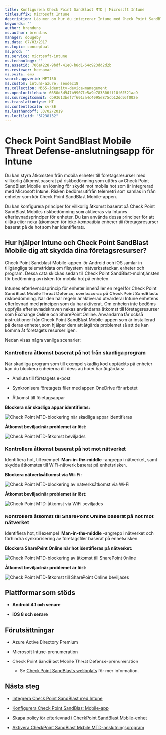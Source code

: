 ```yaml
---
title: Konfigurera Check Point SandBlast MTD | Microsoft Intune
titlesuffix: Microsoft Intune
description: Läs mer om hur du integrerar Intune med Check Point SandBlast Mobile Threat Defense för att styra mobila enheters åtkomst till företagsresurser.
keywords: ''
author: brenduns
ms.author: brenduns
manager: dougeby
ms.date: 07/03/2017
ms.topic: conceptual
ms.prod: ''
ms.service: microsoft-intune
ms.technology: ''
ms.assetid: 706a4228-9bdf-41e0-b8d1-64c923dd2d2b
ms.reviewer: heenamac
ms.suite: ems
search.appverid: MET150
ms.custom: intune-azure; seodec18
ms.collection: M365-identity-device-management
ms.openlocfilehash: 6650d3d947b99077e5a9e783806ff18f60521aa9
ms.sourcegitcommit: cb93613bef7f6015a4c4095e875cb12dd76f002e
ms.translationtype: HT
ms.contentlocale: sv-SE
ms.lasthandoff: 03/02/2019
ms.locfileid: "57238132"
---
```

# <a name="check-point-sandblast-mobile-threat-defense-connector-with-intune"></a>Check Point SandBlast Mobile Threat Defense-anslutningsapp för Intune

Du kan styra åtkomsten från mobila enheter till företagsresurser med villkorlig åtkomst baserat på riskbedömning som utförs av Check Point SandBlast Mobile, en lösning för skydd mot mobila hot som är integrerad med Microsoft Intune. Risken bedöms utifrån telemetri som samlas in från enheter som kör Check Point SandBlast Mobile-appen.

Du kan konfigurera principer för villkorlig åtkomst baserat på Check Point SandBlast Mobiles riskbedömning som aktiveras via Intunes efterlevnadsprinciper för enheter. Du kan använda dessa principer för att tillåta eller neka åtkomsten för icke-kompatibla enheter till företagsresurser baserat på de hot som har identifierats.

## <a name="how-do-intune-and-check-point-sandblast-mobile-help-protect-your-company-resources"></a>Hur hjälper Intune och Check Point SandBlast Mobile dig att skydda dina företagsresurser?

Check Point Sandblast Mobile-appen för Android och iOS samlar in tillgängliga telemetridata om filsystem, nätverksstackar, enheter och program. Dessa data skickas sedan till Check Point SandBlast-molntjänsten för bedömning av risken för mobila hot på enheten.

Intunes efterlevnadsprincip för enheter innehåller en regel för Check Point SandBlast Mobile Threat Defense, som baseras på Check Point SandBlasts riskbedömning. När den här regeln är aktiverad utvärderar Intune enhetens efterlevnad med principen som du har aktiverat. Om enheten inte bedöms uppfylla efterlevnadskraven nekas användarna åtkomst till företagsresurser som Exchange Online och SharePoint Online. Användarna får också instruktioner från Check Point SandBlast Mobile-appen som är installerad på deras enheter, som hjälper dem att åtgärda problemet så att de kan komma åt företagets resurser igen.

<!-- ## Sample scenarios 
closing syntax for comment above is missing. Please insert closing syntax at intended location. -->

Nedan visas några vanliga scenarier:

### <a name="control-access-based-on-threats-from-malicious-apps"></a>Kontrollera åtkomst baserat på hot från skadliga program

När skadliga program som till exempel skadlig kod upptäckts på enheter kan du blockera enheterna till dess att hotet har åtgärdats:

-   Ansluta till företagets e-post

-   Synkronisera företagets filer med appen OneDrive för arbetet

-   Åtkomst till företagsappar

**Blockera när skadliga appar identifieras:**

![Check Point MTD-blockering när skadliga appar identifieras](./media/checkpoint-MTD-2.PNG)

**Åtkomst beviljad när problemet är löst:**

![Check Point MTD-åtkomst beviljades](./media/checkpoint-MTD-3.PNG)

### <a name="control-access-based-on-threat-to-network"></a>Kontrollera åtkomst baserat på hot mot nätverket

Identifiera hot, till exempel  **Man-in-the-middle** -angrepp i nätverket, samt skydda åtkomsten till WiFi-nätverk baserat på enhetsrisken.

**Blockera nätverksåtkomst via Wi-Fi:**

![Check Point MTD-blockering av nätverksåtkomst via Wi-Fi](./media/checkpoint-MTD-4.PNG)

**Åtkomst beviljad när problemet är löst:**

![Check Point MTD-åtkomst via WiFi beviljades](./media/checkpoint-MTD-5.PNG)

### <a name="control-access-to-sharepoint-online-based-on-threat-to-network"></a>Kontrollera åtkomst till SharePoint Online baserat på hot mot nätverket

Identifiera hot, till exempel  **Man-in-the-middle** -angrepp i nätverket och förhindra synkronisering av företagsfiler baserat på enhetsrisken.

**Blockera SharePoint Online när hot identifieras på nätverket:**

![Check Point MTD-blockering av åtkomst till SharePoint Online](./media/checkpoint-MTD-6.PNG)

**Åtkomst beviljad när problemet är löst:**

![Check Point MTD-åtkomst till SharePoint Online beviljades](./media/checkpoint-MTD-7.PNG)

## <a name="supported-platforms"></a>Plattformar som stöds

-   **Android 4.1 och senare**

-   **iOS 8 och senare**

## <a name="pre-requisites"></a>Förutsättningar

-   Azure Active Directory Premium

-   Microsoft Intune-prenumeration

-   Check Point SandBlast Mobile Threat Defense-prenumeration
    -   Se [Check Point SandBlasts webbplats](https://www.checkpoint.com/) för mer information.

## <a name="next-steps"></a>Nästa steg

- [Integrera Check Point SandBlast med Intune](checkpoint-sandblast-mobile-mtd-connector-integration.md)

- [Konfigurera Check Point SandBlast Mobile-app](mtd-apps-ios-app-configuration-policy-add-assign.md)

- [Skapa policy för efterlevnad i CheckPoint SandBlast Mobile-enhet](mtd-device-compliance-policy-create.md)

- [Aktivera CheckPoint SandBlast Mobile MTD-anslutningsprogram](mtd-connector-enable.md)
